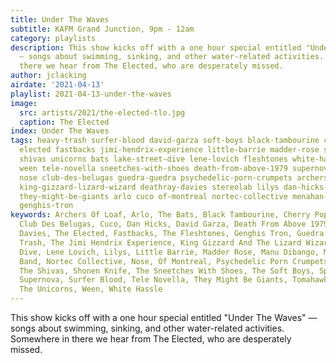 ```yaml
---
title: Under The Waves
subtitle: KAFM Grand Junction, 9pm - 12am
category: playlists
description: This show kicks off with a one hour special entitled "Under The Waves"
  — songs about swimming, sinking, and other water-related activities. Somewhere in
  there we hear from The Elected, who are desperately missed.
author: jclacking
airdate: '2021-04-13'
playlist: 2021-04-13-under-the-waves
image:
  src: artists/2021/the-elected-tlo.jpg
  caption: The Elected
index: Under The Waves
tags: heavy-trash surfer-blood david-garza soft-boys black-tambourine cherry-poppin-daddies
  elected fastbacks jimi-hendrix-experience little-barrie madder-rose spot-1019 tracker
  shivas unicorns bats lake-street-dive lene-lovich fleshtones white-hassle saint-tropez
  ween tele-novella sneetches-with-shoes death-from-above-1979 supernova manu-dibango
  nose club-des-belugas guedra-guedra psychedelic-porn-crumpets archers-of-loaf tomahawk
  king-gizzard-lizard-wizard deathray-davies stereolab lilys dan-hicks shonen-knife
  they-might-be-giants arlo cuco of-montreal nortec-collective menahan-street-band
  genghis-tron
keywords: Archers Of Loaf, Arlo, The Bats, Black Tambourine, Cherry Poppin&#39; Daddies,
  Club Des Belugas, Cuco, Dan Hicks, David Garza, Death From Above 1979, The Deathray
  Davies, The Elected, Fastbacks, The Fleshtones, Genghis Tron, Guedra Guedra, Heavy
  Trash, The Jimi Hendrix Experience, King Gizzard And The Lizard Wizard, Lake Street
  Dive, Lene Lovich, Lilys, Little Barrie, Madder Rose, Manu Dibango, Menahan Street
  Band, Nortec Collective, Nose, Of Montreal, Psychedelic Porn Crumpets, Saint Tropez,
  The Shivas, Shonen Knife, The Sneetches With Shoes, The Soft Boys, Spot 1019, Stereolab,
  Supernova, Surfer Blood, Tele Novella, They Might Be Giants, Tomahawk, Tracker,
  The Unicorns, Ween, White Hassle
---
```

This show kicks off with a one hour special entitled "Under The Waves" — songs about swimming, sinking, and other water-related activities. Somewhere in there we hear from The Elected, who are desperately missed.
